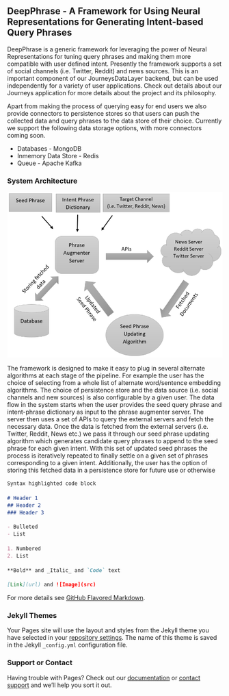 ## DeepPhrase - A Framework for Using Neural Representations for Generating Intent-based Query Phrases

DeepPhrase is a generic framework for leveraging the power of Neural Representations for tuning query phrases and making them more compatible with user defined intent. Presently the framework supports a set of social channels (i.e. Twitter, Reddit) and news sources.
This is an important component of our JourneysDataLayer backend, but can be used independently for a variety of user applications. Check out details about our Journeys application for more details about the project and its philosophy.

Apart from making the process of querying easy for end users we also provide connectors to persistence stores so that users can push the collected data and query phrases to the data store of their choice. Currently we support the following data storage options, with more connectors coming soon.

  - Databases - MongoDB
  - Inmemory Data Store - Redis
  - Queue - Apache Kafka


### System Architecture

![Image of System Architecture](https://github.com/opennlp/DeepPhrase/blob/master/System%20architecture.PNG)

The framework is designed to make it easy to plug in several alternate algorithms at each stage of the pipeline. For example the user has the choice of selecting from a whole list of alternate word/sentence embedding algorithms. The choice of persistence store and the data source (i.e. social channels and new sources) is also configurable by a given user. The data flow in the system starts when the user provides the seed query phrase and intent-phrase dictionary as input to the phrase augmenter server. The server then uses a set of APIs to query the external servers and fetch the necessary data. Once the data is fetched from the external servers (i.e. Twitter, Reddit, News etc.) we pass it through our seed phrase updating algorithm which generates candidate query phrases to append to the seed phrase for each given intent. With this set of updated seed phrases the process is iteratively repeated to finally settle on a given set of phrases corresponding to a given intent. Additionally, the user has the option of storing this fetched data in a persistence store for future use or otherwise




```markdown
Syntax highlighted code block

# Header 1
## Header 2
### Header 3

- Bulleted
- List

1. Numbered
2. List

**Bold** and _Italic_ and `Code` text

[Link](url) and ![Image](src)
```

For more details see [GitHub Flavored Markdown](https://guides.github.com/features/mastering-markdown/).

### Jekyll Themes

Your Pages site will use the layout and styles from the Jekyll theme you have selected in your [repository settings](https://github.com/opennlp/DeepPhrase/settings). The name of this theme is saved in the Jekyll `_config.yml` configuration file.

### Support or Contact

Having trouble with Pages? Check out our [documentation](https://help.github.com/categories/github-pages-basics/) or [contact support](https://github.com/contact) and we’ll help you sort it out.
